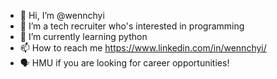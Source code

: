 - 👋 Hi, I’m @wennchyi
- 👀 I’m a tech recruiter who's interested in programming 
- 🌱 I’m currently learning python
- 📫 How to reach me https://www.linkedin.com/in/wennchyi/
- 🗣 HMU if you are looking for career opportunities!
<!---
wennchyi/wennchyi is a ✨ special ✨ repository because its `README.md` (this file) appears on your GitHub profile.
You can click the Preview link to take a look at your changes.
--->
